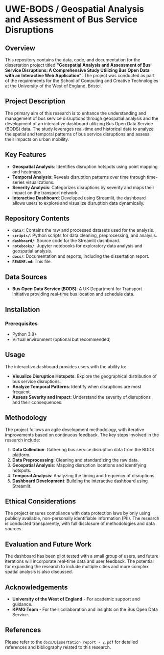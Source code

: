 # UWE-BODS / Geospatial Analysis and Assessment of Bus Service Disruptions

## Overview

This repository contains the data, code, and documentation for the dissertation project titled **"Geospatial Analysis and Assessment of Bus Service Disruptions: A Comprehensive Study Utilizing Bus Open Data with an Interactive Web Application"**. The project was conducted as part of the requirements for the School of Computing and Creative Technologies at the University of the West of England, Bristol.

## Project Description

The primary aim of this research is to enhance the understanding and management of bus service disruptions through geospatial analysis and the development of an interactive dashboard utilizing Bus Open Data Service (BODS) data. The study leverages real-time and historical data to analyze the spatial and temporal patterns of bus service disruptions and assess their impacts on urban mobility.

## Key Features

- **Geospatial Analysis**: Identifies disruption hotspots using point mapping and heatmaps.
- **Temporal Analysis**: Reveals disruption patterns over time through time-series visualizations.
- **Severity Analysis**: Categorizes disruptions by severity and maps their impact on the transport network.
- **Interactive Dashboard**: Developed using Streamlit, the dashboard allows users to explore and visualize disruption data dynamically.

## Repository Contents

- **`data/`**: Contains the raw and processed datasets used for the analysis.
- **`scripts/`**: Python scripts for data cleaning, preprocessing, and analysis.
- **`dashboard/`**: Source code for the Streamlit dashboard.
- **`notebooks/`**: Jupyter notebooks for exploratory data analysis and geospatial analysis.
- **`docs/`**: Documentation and reports, including the dissertation report.
- **`README.md`**: This file.

## Data Sources

- **Bus Open Data Service (BODS)**: A UK Department for Transport initiative providing real-time bus location and schedule data.

## Installation

### Prerequisites

- Python 3.8+
- Virtual environment (optional but recommended)

## Usage

The interactive dashboard provides users with the ability to:

- **Visualize Disruption Hotspots**: Explore the geographical distribution of bus service disruptions.
- **Analyze Temporal Patterns**: Identify when disruptions are most frequent.
- **Assess Severity and Impact**: Understand the severity of disruptions and their consequences.

## Methodology

The project follows an agile development methodology, with iterative improvements based on continuous feedback. The key steps involved in the research include:

1. **Data Collection**: Gathering bus service disruption data from the BODS platform.
2. **Data Preprocessing**: Cleaning and standardizing the raw data.
3. **Geospatial Analysis**: Mapping disruption locations and identifying hotspots.
4. **Temporal Analysis**: Analyzing the timing and frequency of disruptions.
5. **Dashboard Development**: Building the interactive dashboard using Streamlit.

## Ethical Considerations

The project ensures compliance with data protection laws by only using publicly available, non-personally identifiable information (PII). The research is conducted transparently, with full disclosure of methodologies and data sources.

## Evaluation and Future Work

The dashboard has been pilot tested with a small group of users, and future iterations will incorporate real-time data and user feedback. The potential for expanding the research to include multiple cities and more complex spatial analysis is also discussed.

## Acknowledgements

- **University of the West of England** - For academic support and guidance.
- **KPMG Team** - For their collaboration and insights on the Bus Open Data Service.

## References

Please refer to the `docs/Dissertation report - 2.pdf` for detailed references and bibliography related to this research.

